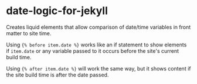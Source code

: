 # date-logic-for-jekyll
Creates liquid elements that allow comparison of date/time variables in front matter to site time.

Using `{% before item.date %}` works like an if statement to show elements if `item.date` or any variable passed to it occurs before the site's current build time. 

Using `{% after item.date %}` will work the same way, but it shows content if the site build time is after the date passed. 
